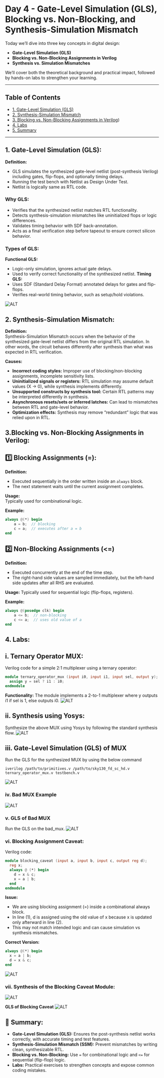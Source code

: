 # Day 4 - Gate-Level Simulation (GLS), Blocking vs. Non-Blocking, and Synthesis-Simulation Mismatch

Today we’ll dive into three key concepts in digital design:  

- **Gate-Level Simulation (GLS)**  
- **Blocking vs. Non-Blocking Assignments in Verilog**  
- **Synthesis vs. Simulation Mismatches**  

We’ll cover both the theoretical background and practical impact, followed by hands-on labs to strengthen your learning.  

---

## Table of Contents

- [1. Gate-Level Simulation (GLS)](#1-gate-level-simulation-gls)
- [2. Synthesis-Simulation Mismatch](#2-synthesis-simulation-mismatch)
- [3. Blocking vs. Non-Blocking Assignments in Verilog](#3blocking-vs-non-blocking-assignments-in-verilog))
- [4. Labs](#4-labs)
- [5. Summary](#5-summary)
---

## 1. Gate-Level Simulation (GLS):
**Definition:**  
- GLS simulates the synthesized gate-level netlist (post-synthesis Verilog) including gates, flip-flops, and optionally timing delays.
- Running the test bench with Netlist as Design Under Test.
- Netlist is logically same as RTL code.


### **Why GLS:**  
- Verifies that the synthesized netlist matches RTL functionality.  
- Detects synthesis-simulation mismatches like uninitialized flops or logic differences.  
- Validates timing behavior with SDF back-annotation.  
- Acts as a final verification step before tapeout to ensure correct silicon behavior.

### Types of GLS:
**Functional GLS:**
- Logic-only simulation, ignores actual gate delays.
- Used to verify correct functionality of the synthesized netlist.
**Timing GLS:**
- Uses SDF (Standard Delay Format) annotated delays for gates and flip-flops.
- Verifies real-world timing behavior, such as setup/hold violations.

![ALT](Images/gls_iverilog.png)

## 2. Synthesis-Simulation Mismatch:
**Definition:**  
Synthesis-Simulation Mismatch occurs when the behavior of the synthesized gate-level netlist differs from the original RTL simulation. In other words, the circuit behaves differently after synthesis than what was expected in RTL verification.

**Causes:**  
- **Incorrect coding styles:** Improper use of blocking/non-blocking assignments, incomplete sensitivity lists.  
- **Uninitialized signals or registers:** RTL simulation may assume default values (X → 0), while synthesis implements differently.  
- **Unsupported constructs by synthesis tool:** Certain RTL patterns may be interpreted differently in synthesis.  
- **Asynchronous resets/sets or inferred latches:** Can lead to mismatches between RTL and gate-level behavior.  
- **Optimization effects:** Synthesis may remove “redundant” logic that was relied upon in RTL.

## 3.Blocking vs. Non-Blocking Assignments in Verilog:
## 1️⃣ Blocking Assignments (=):
**Definition:**  
- Executed sequentially in the order written inside an `always` block.
- The next statement waits until the current assignment completes.

**Usage:**  
Typically used for combinational logic.

**Example:**  
```verilog
always @(*) begin
    a = b;  // blocking
    c = a;  // executes after a = b
end
```
## 2️⃣ Non-Blocking Assignments (<=)
**Definition:**
- Executed concurrently at the end of the time step.
- The right-hand side values are sampled immediately, but the left-hand side updates after all RHS are evaluated.

**Usage:**
Typically used for sequential logic (flip-flops, registers).

**Example:**
``` verilog
always @(posedge clk) begin
    a <= b;  // non-blocking
    c <= a;  // uses old value of a
end
```

## 4. Labs:
## i. Ternary Operator MUX:
Verilog code for a simple 2:1 multiplexer using a ternary operator:

``` verilog
module ternary_operator_mux (input i0, input i1, input sel, output y);
  assign y = sel ? i1 : i0;
endmodule
```
**Functionality:** The module implements a 2-to-1 multiplexer where y outputs i1 if sel is 1, else outputs i0.
![ALT](Images/rtl_sim_gls.png)

## ii. Synthesis using Yosys:
Synthesize the above MUX using Yosys by following the standard synthesis flow.
![ALT](Images/ternary_mux_1.png)

## iii. Gate-Level Simulation (GLS) of MUX
Run the GLS for the synthesized MUX by using the below command

```
iverilog /path/to/primitives.v /path/to/sky130_fd_sc_hd.v ternary_operator_mux.v testbench.v
```
![ALT](Images/gls_ternary.png)

### iv. Bad MUX Example 
![ALT](Images/bad_mux1.png)

### v. GLS of Bad MUX
Run the GLS on the bad_mux.
![ALT](Images/gls_bad_mux.png)

### vi. Blocking Assignment Caveat:
Verilog code:
```verilog
module blocking_caveat (input a, input b, input c, output reg d);
  reg x;
  always @ (*) begin
    d = x & c;
    x = a | b;
  end
endmodule
```
**Issue:**
- We are using blocking assignment (=) inside a combinational always block.
- In line (1), d is assigned using the old value of x because x is updated only afterward in line (2).
- This may not match intended logic and can cause simulation vs synthesis mismatches.

**Correct Version:**
```verilog
always @(*) begin
  x = a | b;
  d = x & c;
end
```
![ALT](Images/caveat1.png)

### vii. Synthesis of the Blocking Caveat Module:
![ALT](Images/caveat_yosys.png)

**GLS of Blocking Caveat**
![ALT](Images/caveat_gls.png)

## 📝 Summary:
- **Gate-Level Simulation (GLS):** Ensures the post-synthesis netlist works correctly, with accurate timing and test features.  
- **Synthesis-Simulation Mismatch (SSM):** Prevent mismatches by writing clean, synthesizable RTL.  
- **Blocking vs. Non-Blocking:** Use `=` for combinational logic and `<=` for sequential (flip-flop) logic.  
- **Labs:** Practical exercises to strengthen concepts and expose common coding mistakes.  
